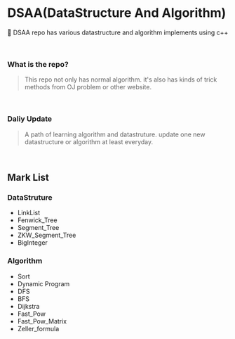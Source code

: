 # DSAA(DataStructure And Algorithm)
:wrench: DSAA repo has various datastructure and algorithm implements using c++

<br>

### What is the repo?
> This repo not only has normal algorithm. it's also has kinds of 
> trick methods from OJ problem or other website.

<br>



### Daliy Update
> A path of learning algorithm and datastruture. update one new datastructure or algorithm at least everyday.

<br>




## Mark List

### DataStruture
- LinkList
- Fenwick_Tree
- Segment_Tree
- ZKW_Segment_Tree
- BigInteger

### Algorithm
- Sort
- Dynamic Program
- DFS
- BFS
- Dijkstra
- Fast_Pow
- Fast_Pow_Matrix
- Zeller_formula
